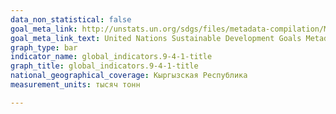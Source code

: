 ```yaml
---
data_non_statistical: false
goal_meta_link: http://unstats.un.org/sdgs/files/metadata-compilation/Metadata-Goal-9.pdf
goal_meta_link_text: United Nations Sustainable Development Goals Metadata (pdf 663kB)
graph_type: bar
indicator_name: global_indicators.9-4-1-title
graph_title: global_indicators.9-4-1-title
national_geographical_coverage: Кыргызская Республика
measurement_units: тысяч тонн

---
```

